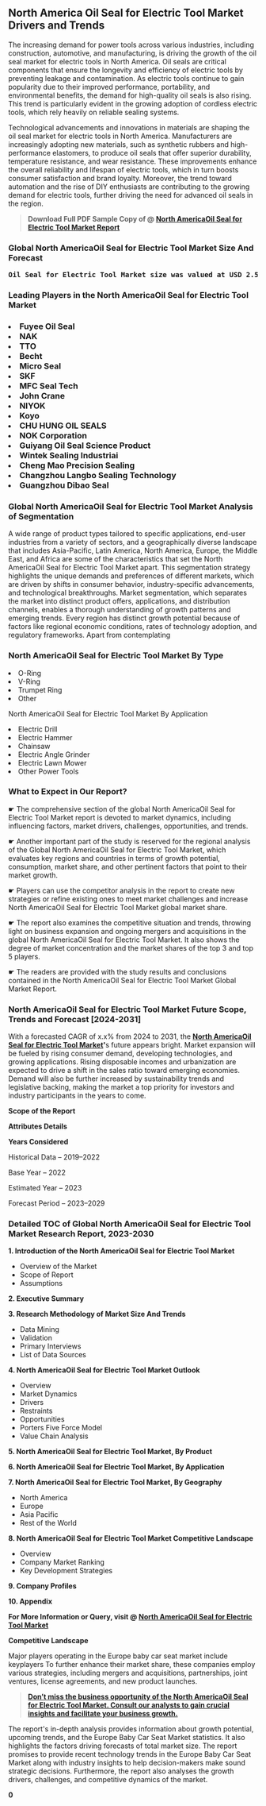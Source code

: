 <p><h2>North America Oil Seal for Electric Tool Market Drivers and Trends</h2><p>The increasing demand for power tools across various industries, including construction, automotive, and manufacturing, is driving the growth of the oil seal market for electric tools in North America. Oil seals are critical components that ensure the longevity and efficiency of electric tools by preventing leakage and contamination. As electric tools continue to gain popularity due to their improved performance, portability, and environmental benefits, the demand for high-quality oil seals is also rising. This trend is particularly evident in the growing adoption of cordless electric tools, which rely heavily on reliable sealing systems.</p><p>Technological advancements and innovations in materials are shaping the oil seal market for electric tools in North America. Manufacturers are increasingly adopting new materials, such as synthetic rubbers and high-performance elastomers, to produce oil seals that offer superior durability, temperature resistance, and wear resistance. These improvements enhance the overall reliability and lifespan of electric tools, which in turn boosts consumer satisfaction and brand loyalty. Moreover, the trend toward automation and the rise of DIY enthusiasts are contributing to the growing demand for electric tools, further driving the need for advanced oil seals in the region.</p></p><blockquote id="" class=""><strong>Download Full PDF Sample Copy of @&nbsp;<a href="https://www.verifiedmarketreports.com/download-sample/?rid=391152&utm_source=GitHub-Jan&utm_medium=251" target="_blank">North AmericaOil Seal for Electric Tool Market Report</a>&nbsp;&nbsp;</strong></blockquote><h3 id="" class=""><strong>Global&nbsp;North AmericaOil Seal for Electric Tool Market Size And Forecast</strong></h3><pre class="reader-text-block__code-block"><strong>Oil Seal for Electric Tool Market size was valued at USD 2.50 Billion in 2022 and is projected to reach USD 3.80 Billion by 2030, growing at a CAGR of 6.00% from 2024 to 2030.</strong></pre><h3 id="" class="">Leading Players in the&nbsp;North AmericaOil Seal for Electric Tool Market</h3><h3 class=""></Li><Li>Fuyee Oil Seal</Li><Li> NAK</Li><Li> TTO</Li><Li> Becht</Li><Li> Micro Seal</Li><Li> SKF</Li><Li> MFC Seal Tech</Li><Li> John Crane</Li><Li> NIYOK</Li><Li> Koyo</Li><Li> CHU HUNG OIL SEALS</Li><Li> NOK Corporation</Li><Li> Guiyang Oil Seal Science Product</Li><Li> Wintek Sealing Industriai</Li><Li> Cheng Mao Precision Sealing</Li><Li> Changzhou Langbo Sealing Technology</Li><Li> Guangzhou Dibao Seal</h3><h3 id="" class="">Global&nbsp;North AmericaOil Seal for Electric Tool Market Analysis of Segmentation</h3><p id="" class="">A wide range of product types tailored to specific applications, end-user industries from a variety of sectors, and a geographically diverse landscape that includes Asia-Pacific, Latin America, North America, Europe, the Middle East, and Africa are some of the characteristics that set the North AmericaOil Seal for Electric Tool Market apart. This segmentation strategy highlights the unique demands and preferences of different markets, which are driven by shifts in consumer behavior, industry-specific advancements, and technological breakthroughs. Market segmentation, which separates the market into distinct product offers, applications, and distribution channels, enables a thorough understanding of growth patterns and emerging trends. Every region has distinct growth potential because of factors like regional economic conditions, rates of technology adoption, and regulatory frameworks. Apart from contemplating</p><h3 id="" class="">North AmericaOil Seal for Electric Tool Market&nbsp;By Type</h3><p></Li><Li>O-Ring</Li><Li> V-Ring</Li><Li> Trumpet Ring</Li><Li> Other</p><div class="" data-test-id=""><p>North AmericaOil Seal for Electric Tool Market&nbsp;By Application</p></div><p class=""></Li><Li>Electric Drill</Li><Li> Electric Hammer</Li><Li> Chainsaw</Li><Li> Electric Angle Grinder</Li><Li> Electric Lawn Mower</Li><Li> Other Power Tools</p><div class="" data-test-id=""><h3><span class="">What to Expect in Our Report?</span></h3></div><div class="" data-test-id=""><p><span class="">☛ The comprehensive section of the global North AmericaOil Seal for Electric Tool Market report is devoted to market dynamics, including influencing factors, market drivers, challenges, opportunities, and trends.</span></p></div><div class="" data-test-id=""><p><span class="">☛ Another important part of the study is reserved for the regional analysis of the Global North AmericaOil Seal for Electric Tool Market, which evaluates key regions and countries in terms of growth potential, consumption, market share, and other pertinent factors that point to their market growth.</span></p></div><div class="" data-test-id=""><p><span class="">☛ Players can use the competitor analysis in the report to create new strategies or refine existing ones to meet market challenges and increase North AmericaOil Seal for Electric Tool Market global market share.</span></p></div><div class="" data-test-id=""><p><span class="">☛ The report also examines the competitive situation and trends, throwing light on business expansion and ongoing mergers and acquisitions in the global North AmericaOil Seal for Electric Tool Market. It also shows the degree of market concentration and the market shares of the top 3 and top 5 players.</span></p></div><div class="" data-test-id=""><p><span class="">☛ The readers are provided with the study results and conclusions contained in the North AmericaOil Seal for Electric Tool Market Global Market Report.</span></p></div><div class="" data-test-id=""><h3><span class="">North AmericaOil Seal for Electric Tool Market Future Scope, Trends and Forecast [2024-2031]</span></h3></div><div class="" data-test-id=""><p><span class="">With a forecasted CAGR of x.x% from 2024 to 2031, the <strong><a href="https://www.verifiedmarketreports.com/download-sample/?rid=391152&utm_source=GitHub-Jan&utm_medium=251" target="_blank">North AmericaOil Seal for Electric Tool Market</a>'</strong>s future appears bright. Market expansion will be fueled by rising consumer demand, developing technologies, and growing applications. Rising disposable incomes and urbanization are expected to drive a shift in the sales ratio toward emerging economies. Demand will also be further increased by sustainability trends and legislative backing, making the market a top priority for investors and industry participants in the years to come.</span></p><p id="ember66" class="ember-view reader-text-block__paragraph"><strong>Scope of the Report</strong></p><p id="ember67" class="ember-view reader-text-block__paragraph"><strong>Attributes Details</strong></p><p id="ember68" class="ember-view reader-text-block__paragraph"><strong>Years Considered</strong></p><p id="ember69" class="ember-view reader-text-block__paragraph">Historical Data &ndash; 2019&ndash;2022</p><p id="ember70" class="ember-view reader-text-block__paragraph">Base Year &ndash; 2022</p><p id="ember71" class="ember-view reader-text-block__paragraph">Estimated Year &ndash; 2023</p><p id="ember72" class="ember-view reader-text-block__paragraph">Forecast Period &ndash; 2023&ndash;2029</p></div><h3 id="" class="">Detailed TOC of Global North AmericaOil Seal for Electric Tool Market Research Report, 2023-2030</h3><p id="" class=""><strong>1. Introduction of the North AmericaOil Seal for Electric Tool Market</strong></p><ul><li>Overview of the Market</li><li>Scope of Report</li><li>Assumptions</li></ul><p id="" class=""><strong>2. Executive Summary</strong></p><p id="" class=""><strong>3. Research Methodology of Market Size And Trends</strong></p><ul><li>Data Mining</li><li>Validation</li><li>Primary Interviews</li><li>List of Data Sources</li></ul><p id="" class=""><strong>4. North AmericaOil Seal for Electric Tool Market Outlook</strong></p><ul><li>Overview</li><li>Market Dynamics</li><li>Drivers</li><li>Restraints</li><li>Opportunities</li><li>Porters Five Force Model</li><li>Value Chain Analysis</li></ul><p id="" class=""><strong>5. North AmericaOil Seal for Electric Tool Market, By Product</strong></p><p id="" class=""><strong>6. North AmericaOil Seal for Electric Tool Market, By Application</strong></p><p id="" class=""><strong>7. North AmericaOil Seal for Electric Tool Market, By Geography</strong></p><ul><li>North America</li><li>Europe</li><li>Asia Pacific</li><li>Rest of the World</li></ul><p id="" class=""><strong>8. North AmericaOil Seal for Electric Tool Market Competitive Landscape</strong></p><ul><li>Overview</li><li>Company Market Ranking</li><li>Key Development Strategies</li></ul><p id="" class=""><strong>9. Company Profiles</strong></p><p id="" class=""><strong>10. Appendix</strong></p><p><strong>For More Information or Query, visit&nbsp;@ <a href="https://www.verifiedmarketreports.com/product/oil-seal-for-electric-tool-market/" target="_blank">North AmericaOil Seal for Electric Tool Market</a></strong></p><p id="ember61" class="ember-view reader-text-block__paragraph"><strong>Competitive Landscape</strong></p><p id="ember62" class="ember-view reader-text-block__paragraph">Major players operating in the Europe baby car seat market include keyplayers To further enhance their market share, these companies employ various strategies, including mergers and acquisitions, partnerships, joint ventures, license agreements, and new product launches.</p><blockquote id="ember63" class="ember-view reader-text-block__blockquote"><strong><a href="https://www.verifiedmarketreports.com/download-sample/?rid=391152&utm_source=GitHub-Jan&utm_medium=251" target="_blank">Don&rsquo;t miss the business opportunity of the North AmericaOil Seal for Electric Tool Market. Consult our analysts to gain crucial insights and facilitate your business growth.</a></strong></blockquote><p id="ember64" class="ember-view reader-text-block__paragraph">The report's in-depth analysis provides information about growth potential, upcoming trends, and the Europe Baby Car Seat Market statistics. It also highlights the factors driving forecasts of total market size. The report promises to provide recent technology trends in the Europe Baby Car Seat Market along with industry insights to help decision-makers make sound strategic decisions. Furthermore, the report also analyses the growth drivers, challenges, and competitive dynamics of the market.</p><p class="ember-view reader-text-block__paragraph"><strong>0</strong></p>
